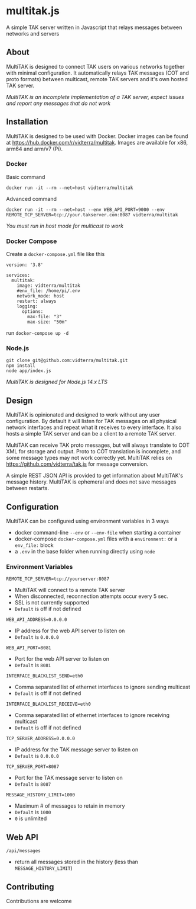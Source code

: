 # multitak.js

A simple TAK server written in Javascript that relays messages between networks and servers

## About

MultiTAK is designed to connect TAK users on various networks together with minimal configuration. It automatically relays TAK messages (COT and proto formats) between multicast, remote TAK servers and it's own hosted TAK server.

*MultiTAK is an incomplete implementation of a TAK server, expect issues and report any messages that do not work* 

## Installation

MultiTAK is designed to be used with Docker. Docker images can be found at https://hub.docker.com/r/vidterra/multitak. Images are available for x86, arm64 and arm/v7 (Pi).

### Docker

Basic command 

`docker run -it --rm --net=host vidterra/multitak`

Advanced command

`docker run -it --rm --net=host --env WEB_API_PORT=9000 --env REMOTE_TCP_SERVER=tcp://your.takserver.com:8087 vidterra/multitak`

*You must run in host mode for multicast to work*

### Docker Compose

Create a `docker-compose.yml` file like this 

```
version: '3.8'

services:
  multitak:
    image: vidterra/multitak
    #env_file: /home/pi/.env
    network_mode: host
    restart: always
    logging:
      options:
        max-file: "3"
        max-size: "50m"
```

run `docker-compose up -d`

### Node.js

```
git clone git@github.com:vidterra/multitak.git
npm install
node app/index.js
```
*MultiTAK is designed for Node.js 14.x LTS*

## Design

MultiTAK is opinionated and designed to work without any user configuration. By default it will listen for TAK messages on all physical network interfaces and repeat what it receives to every interface. It also hosts a simple TAK server and can be a client to a remote TAK server.  

MultiTAK can receive TAK proto messages, but will always translate to COT XML for storage and output. Proto to COT translation is incomplete, and some message types may not work correctly yet. MultiTAK relies on https://github.com/vidterra/tak.js for message conversion.

A simple REST JSON API is provided to get information about MultiTAK's message history. MultiTAK is ephemeral and does not save messages between restarts.

## Configuration

MultiTAK can be configured using environment variables in 3 ways
- docker command-line `--env` or `--env-file` when starting a container
- docker-compose `docker-compose.yml` files with a `environment:` or a `env_file:` block
- a `.env` in the base folder when running directly using `node`

### Environment Variables

`REMOTE_TCP_SERVER=tcp://yourserver:8087` 
- MultiTAK will connect to a remote TAK server 
- When disconnected, reconnection attempts occur every 5 sec.
- SSL is not currently supported
- `Default` is off if not defined

`WEB_API_ADDRESS=0.0.0.0`
- IP address for the web API server to listen on
- `Default` is `0.0.0.0`

`WEB_API_PORT=8081`
- Port for the web API server to listen on
- `Default` is `8081`

`INTERFACE_BLACKLIST_SEND=eth0`
- Comma separated list of ethernet interfaces to ignore sending multicast
- `Default` is off if not defined

`INTERFACE_BLACKLIST_RECEIVE=eth0`
- Comma separated list of ethernet interfaces to ignore receiving multicast
- `Default` is off if not defined

`TCP_SERVER_ADDRESS=0.0.0.0`
- IP address for the TAK message server to listen on
- `Default` is `0.0.0.0`

`TCP_SERVER_PORT=8087`
- Port for the TAK message server to listen on
- `Default` is `8087`

`MESSAGE_HISTORY_LIMIT=1000`
- Maximum # of messages to retain in memory
- `Default` is `1000`
- `0` is unlimited

## Web API

`/api/messages`
- return all messages stored in the history (less than `MESSAGE_HISTORY_LIMIT`)

## Contributing

Contributions are welcome
